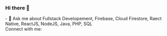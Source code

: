 ### Hi there 👋

<!--
**sid675/sid675** is a ✨ _special_ ✨ repository because its `README.md` (this file) appears on your GitHub profile.

Here are some ideas to get you started:

- 🔭 I’m currently working ...
- 🌱 I’m currently learning ...
- 👯 I’m looking to collaborate on ...
- 🤔 I’m looking for help with ...
- 💬 Ask me about Fullstack Developement, Firebase, Cloud Firestore, Raect Native, ReactJS, NodeJS, Java, PHP, SQL
- 📫 How to reach me: ...
- 😄 Pronouns: ...
- ⚡ Fun fact: ...
-->
<div>
- 💬 Ask me about Fullstack Developement, Firebase, Cloud Firestore, Raect Native, ReactJS, NodeJS, Java, PHP, SQL
</div>

<div>
Connect with me: 
</div>
